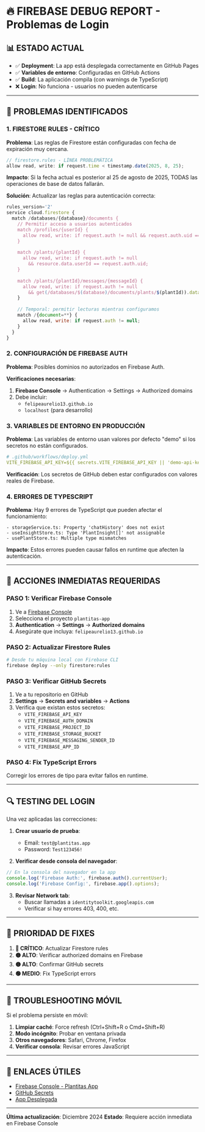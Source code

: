 # 🔥 FIREBASE DEBUG REPORT - Problemas de Login

## 📊 ESTADO ACTUAL
- ✅ **Deployment**: La app está desplegada correctamente en GitHub Pages
- ✅ **Variables de entorno**: Configuradas en GitHub Actions
- ✅ **Build**: La aplicación compila (con warnings de TypeScript)
- ❌ **Login**: No funciona - usuarios no pueden autenticarse

---

## 🚨 PROBLEMAS IDENTIFICADOS

### 1. **FIRESTORE RULES - CRÍTICO**
**Problema**: Las reglas de Firestore están configuradas con fecha de expiración muy cercana.

```javascript
// firestore.rules - LÍNEA PROBLEMÁTICA
allow read, write: if request.time < timestamp.date(2025, 8, 25);
```

**Impacto**: Si la fecha actual es posterior al 25 de agosto de 2025, TODAS las operaciones de base de datos fallarán.

**Solución**: Actualizar las reglas para autenticación correcta:

```javascript
rules_version='2'
service cloud.firestore {
  match /databases/{database}/documents {
    // Permitir acceso a usuarios autenticados
    match /profiles/{userId} {
      allow read, write: if request.auth != null && request.auth.uid == userId;
    }
    
    match /plants/{plantId} {
      allow read, write: if request.auth != null 
        && resource.data.userId == request.auth.uid;
    }
    
    match /plants/{plantId}/messages/{messageId} {
      allow read, write: if request.auth != null 
        && get(/databases/$(database)/documents/plants/$(plantId)).data.userId == request.auth.uid;
    }
    
    // Temporal: permitir lecturas mientras configuramos
    match /{document=**} {
      allow read, write: if request.auth != null;
    }
  }
}
```

### 2. **CONFIGURACIÓN DE FIREBASE AUTH**
**Problema**: Posibles dominios no autorizados en Firebase Auth.

**Verificaciones necesarias**:
1. **Firebase Console** → Authentication → Settings → Authorized domains
2. Debe incluir: 
   - `felipeaurelio13.github.io`
   - `localhost` (para desarrollo)

### 3. **VARIABLES DE ENTORNO EN PRODUCCIÓN**
**Problema**: Las variables de entorno usan valores por defecto "demo" si los secretos no están configurados.

```yaml
# .github/workflows/deploy.yml
VITE_FIREBASE_API_KEY=${{ secrets.VITE_FIREBASE_API_KEY || 'demo-api-key' }}
```

**Verificación**: Los secretos de GitHub deben estar configurados con valores reales de Firebase.

### 4. **ERRORES DE TYPESCRIPT**
**Problema**: Hay 9 errores de TypeScript que pueden afectar el funcionamiento:

```
- storageService.ts: Property 'chatHistory' does not exist
- useInsightStore.ts: Type 'PlantInsight[]' not assignable
- usePlantStore.ts: Multiple type mismatches
```

**Impacto**: Estos errores pueden causar fallos en runtime que afecten la autenticación.

---

## 🔧 ACCIONES INMEDIATAS REQUERIDAS

### PASO 1: Verificar Firebase Console
1. Ve a [Firebase Console](https://console.firebase.google.com/)
2. Selecciona el proyecto `plantitas-app`
3. **Authentication** → **Settings** → **Authorized domains**
4. Asegúrate que incluya: `felipeaurelio13.github.io`

### PASO 2: Actualizar Firestore Rules
```bash
# Desde tu máquina local con Firebase CLI
firebase deploy --only firestore:rules
```

### PASO 3: Verificar GitHub Secrets
1. Ve a tu repositorio en GitHub
2. **Settings** → **Secrets and variables** → **Actions**
3. Verifica que existan estos secretos:
   - `VITE_FIREBASE_API_KEY`
   - `VITE_FIREBASE_AUTH_DOMAIN`
   - `VITE_FIREBASE_PROJECT_ID`
   - `VITE_FIREBASE_STORAGE_BUCKET`
   - `VITE_FIREBASE_MESSAGING_SENDER_ID`
   - `VITE_FIREBASE_APP_ID`

### PASO 4: Fix TypeScript Errors
Corregir los errores de tipo para evitar fallos en runtime.

---

## 🔍 TESTING DEL LOGIN

Una vez aplicadas las correcciones:

1. **Crear usuario de prueba**:
   - Email: `test@plantitas.app`
   - Password: `Test123456!`

2. **Verificar desde consola del navegador**:
```javascript
// En la consola del navegador en la app
console.log('Firebase Auth:', firebase.auth().currentUser);
console.log('Firebase Config:', firebase.app().options);
```

3. **Revisar Network tab**:
   - Buscar llamadas a `identitytoolkit.googleapis.com`
   - Verificar si hay errores 403, 400, etc.

---

## 🎯 PRIORIDAD DE FIXES

1. **🔴 CRÍTICO**: Actualizar Firestore rules
2. **🟡 ALTO**: Verificar authorized domains en Firebase
3. **🟡 ALTO**: Confirmar GitHub secrets
4. **🟢 MEDIO**: Fix TypeScript errors

---

## 📱 TROUBLESHOOTING MÓVIL

Si el problema persiste en móvil:

1. **Limpiar caché**: Force refresh (Ctrl+Shift+R o Cmd+Shift+R)
2. **Modo incógnito**: Probar en ventana privada
3. **Otros navegadores**: Safari, Chrome, Firefox
4. **Verificar consola**: Revisar errores JavaScript

---

## 🔗 ENLACES ÚTILES

- [Firebase Console - Plantitas App](https://console.firebase.google.com/)
- [GitHub Secrets](https://github.com/felipeaurelio13/plantitas-app/settings/secrets/actions)
- [App Desplegada](https://felipeaurelio13.github.io/plantitas-app/)

---

**Última actualización**: Diciembre 2024
**Estado**: Requiere acción inmediata en Firebase Console
